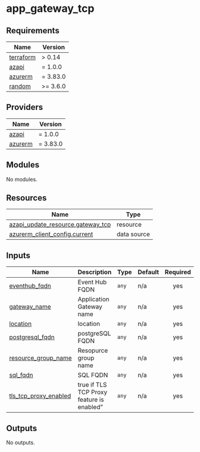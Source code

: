 # app_gateway_tcp

<!-- BEGIN_TF_DOCS -->
## Requirements

| Name | Version |
|------|---------|
| <a name="requirement_terraform"></a> [terraform](#requirement\_terraform) | > 0.14 |
| <a name="requirement_azapi"></a> [azapi](#requirement\_azapi) | = 1.0.0 |
| <a name="requirement_azurerm"></a> [azurerm](#requirement\_azurerm) | = 3.83.0 |
| <a name="requirement_random"></a> [random](#requirement\_random) | >= 3.6.0 |

## Providers

| Name | Version |
|------|---------|
| <a name="provider_azapi"></a> [azapi](#provider\_azapi) | = 1.0.0 |
| <a name="provider_azurerm"></a> [azurerm](#provider\_azurerm) | = 3.83.0 |

## Modules

No modules.

## Resources

| Name | Type |
|------|------|
| [azapi_update_resource.gateway_tcp](https://registry.terraform.io/providers/azure/azapi/1.0.0/docs/resources/update_resource) | resource |
| [azurerm_client_config.current](https://registry.terraform.io/providers/hashicorp/azurerm/3.83.0/docs/data-sources/client_config) | data source |

## Inputs

| Name | Description | Type | Default | Required |
|------|-------------|------|---------|:--------:|
| <a name="input_eventhub_fqdn"></a> [eventhub\_fqdn](#input\_eventhub\_fqdn) | Event Hub FQDN | `any` | n/a | yes |
| <a name="input_gateway_name"></a> [gateway\_name](#input\_gateway\_name) | Application Gateway name | `any` | n/a | yes |
| <a name="input_location"></a> [location](#input\_location) | location | `any` | n/a | yes |
| <a name="input_postgresql_fqdn"></a> [postgresql\_fqdn](#input\_postgresql\_fqdn) | postgreSQL FQDN | `any` | n/a | yes |
| <a name="input_resource_group_name"></a> [resource\_group\_name](#input\_resource\_group\_name) | Resopurce group name | `any` | n/a | yes |
| <a name="input_sql_fqdn"></a> [sql\_fqdn](#input\_sql\_fqdn) | SQL FQDN | `any` | n/a | yes |
| <a name="input_tls_tcp_proxy_enabled"></a> [tls\_tcp\_proxy\_enabled](#input\_tls\_tcp\_proxy\_enabled) | true if TLS TCP Proxy feature is enabled" | `any` | n/a | yes |

## Outputs

No outputs.
<!-- END_TF_DOCS -->